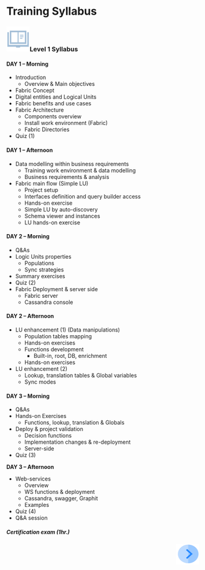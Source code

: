 # Training  Syllabus

### ![](/academy/00_Training_Level_1/images/syllabus.png)Level 1 Syllabus

#### **DAY 1 – Morning**

- Introduction
  - Overview & Main objectives
-  Fabric Concept
  - Digital entities and Logical Units
  - Fabric benefits and use cases
- Fabric Architecture
  - Components overview
  - Install work environment (Fabric)
  - Fabric Directories
- Quiz (1)

#### **DAY 1 – Afternoon**

- Data modelling within business requirements
  - Training work environment & data modelling
  - Business requirements & analysis
- Fabric main flow (Simple LU)
  - Project setup
  - Interfaces definition and query builder access
  - Hands-on exercise
  - Simple LU by auto-discovery
  - Schema viewer and instances
  - LU hands-on exercise

#### **DAY 2 – Morning**

- Q&As
- Logic Units properties
  - Populations
  - Sync strategies
- Summary exercises
- Quiz (2)
- Fabric Deployment & server side
  - Fabric server
  - Cassandra console

#### **DAY 2 – Afternoon**

- LU enhancement (1) (Data manipulations)
  - Population tables mapping
  - Hands-on exercises
  - Functions development
    - Built-in, root, DB, enrichment
  - Hands-on exercises
- LU enhancement (2)
  - Lookup, translation tables & Global variables
  - Sync modes

#### **DAY 3 – Morning**

- Q&As
- Hands-on Exercises
  -  Functions, lookup, translation & Globals
- Deploy & project validation
  - Decision functions
  - Implementation changes & re-deployment
  - Server-side
- Quiz (3)

**DAY 3 – Afternoon**

- Web-services
  - Overview 
  - WS functions & deployment
  - Cassandra, swagger, Graphit
  - Examples 
- Quiz (4)
- Q&A session

##### Certification exam (1hr.)


[<img align="right" width="60" height="54" src="/articles/images/Next.png">](/academy/00_Training_Level_1/02_business_requirements.md)
